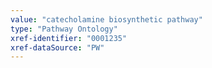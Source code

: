 ```yaml
---
value: "catecholamine biosynthetic pathway"
type: "Pathway Ontology"
xref-identifier: "0001235"
xref-dataSource: "PW"
---
```


